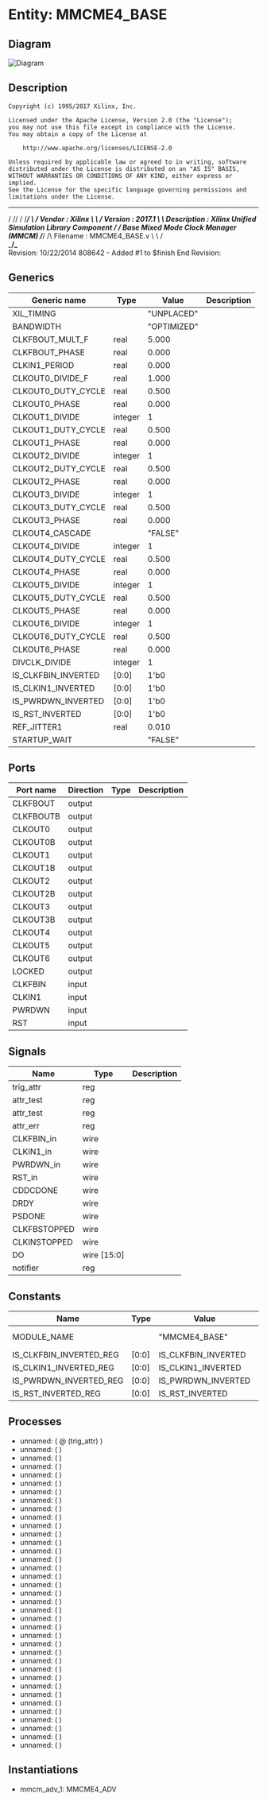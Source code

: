 # Entity: MMCME4_BASE

## Diagram

![Diagram](MMCME4_BASE.svg "Diagram")
## Description

    Copyright (c) 1995/2017 Xilinx, Inc.
 
    Licensed under the Apache License, Version 2.0 (the "License");
    you may not use this file except in compliance with the License.
    You may obtain a copy of the License at
 
        http://www.apache.org/licenses/LICENSE-2.0
 
    Unless required by applicable law or agreed to in writing, software
    distributed under the License is distributed on an "AS IS" BASIS,
    WITHOUT WARRANTIES OR CONDITIONS OF ANY KIND, either express or implied.
    See the License for the specific language governing permissions and
    limitations under the License.
   ____  ____
  /   /\/   /
 /___/  \  /     Vendor      : Xilinx
 \   \   \/      Version     : 2017.1
  \   \          Description : Xilinx Unified Simulation Library Component
  /   /                        Base Mixed Mode Clock Manager (MMCM)
 /___/   /\      Filename    : MMCME4_BASE.v
 \   \  /  \
  \___\/\___\
  Revision:
  10/22/2014 808642 - Added #1 to $finish
  End Revision:
 
## Generics

| Generic name        | Type    | Value       | Description |
| ------------------- | ------- | ----------- | ----------- |
| XIL_TIMING          |         | "UNPLACED"  |             |
| BANDWIDTH           |         | "OPTIMIZED" |             |
| CLKFBOUT_MULT_F     | real    | 5.000       |             |
| CLKFBOUT_PHASE      | real    | 0.000       |             |
| CLKIN1_PERIOD       | real    | 0.000       |             |
| CLKOUT0_DIVIDE_F    | real    | 1.000       |             |
| CLKOUT0_DUTY_CYCLE  | real    | 0.500       |             |
| CLKOUT0_PHASE       | real    | 0.000       |             |
| CLKOUT1_DIVIDE      | integer | 1           |             |
| CLKOUT1_DUTY_CYCLE  | real    | 0.500       |             |
| CLKOUT1_PHASE       | real    | 0.000       |             |
| CLKOUT2_DIVIDE      | integer | 1           |             |
| CLKOUT2_DUTY_CYCLE  | real    | 0.500       |             |
| CLKOUT2_PHASE       | real    | 0.000       |             |
| CLKOUT3_DIVIDE      | integer | 1           |             |
| CLKOUT3_DUTY_CYCLE  | real    | 0.500       |             |
| CLKOUT3_PHASE       | real    | 0.000       |             |
| CLKOUT4_CASCADE     |         | "FALSE"     |             |
| CLKOUT4_DIVIDE      | integer | 1           |             |
| CLKOUT4_DUTY_CYCLE  | real    | 0.500       |             |
| CLKOUT4_PHASE       | real    | 0.000       |             |
| CLKOUT5_DIVIDE      | integer | 1           |             |
| CLKOUT5_DUTY_CYCLE  | real    | 0.500       |             |
| CLKOUT5_PHASE       | real    | 0.000       |             |
| CLKOUT6_DIVIDE      | integer | 1           |             |
| CLKOUT6_DUTY_CYCLE  | real    | 0.500       |             |
| CLKOUT6_PHASE       | real    | 0.000       |             |
| DIVCLK_DIVIDE       | integer | 1           |             |
| IS_CLKFBIN_INVERTED | [0:0]   | 1'b0        |             |
| IS_CLKIN1_INVERTED  | [0:0]   | 1'b0        |             |
| IS_PWRDWN_INVERTED  | [0:0]   | 1'b0        |             |
| IS_RST_INVERTED     | [0:0]   | 1'b0        |             |
| REF_JITTER1         | real    | 0.010       |             |
| STARTUP_WAIT        |         | "FALSE"     |             |
## Ports

| Port name | Direction | Type | Description |
| --------- | --------- | ---- | ----------- |
| CLKFBOUT  | output    |      |             |
| CLKFBOUTB | output    |      |             |
| CLKOUT0   | output    |      |             |
| CLKOUT0B  | output    |      |             |
| CLKOUT1   | output    |      |             |
| CLKOUT1B  | output    |      |             |
| CLKOUT2   | output    |      |             |
| CLKOUT2B  | output    |      |             |
| CLKOUT3   | output    |      |             |
| CLKOUT3B  | output    |      |             |
| CLKOUT4   | output    |      |             |
| CLKOUT5   | output    |      |             |
| CLKOUT6   | output    |      |             |
| LOCKED    | output    |      |             |
| CLKFBIN   | input     |      |             |
| CLKIN1    | input     |      |             |
| PWRDWN    | input     |      |             |
| RST       | input     |      |             |
## Signals

| Name         | Type        | Description |
| ------------ | ----------- | ----------- |
| trig_attr    | reg         |             |
| attr_test    | reg         |             |
| attr_test    | reg         |             |
| attr_err     | reg         |             |
| CLKFBIN_in   | wire        |             |
| CLKIN1_in    | wire        |             |
| PWRDWN_in    | wire        |             |
| RST_in       | wire        |             |
| CDDCDONE     | wire        |             |
| DRDY         | wire        |             |
| PSDONE       | wire        |             |
| CLKFBSTOPPED | wire        |             |
| CLKINSTOPPED | wire        |             |
| DO           | wire [15:0] |             |
| notifier     | reg         |             |
## Constants

| Name                    | Type  | Value               | Description       |
| ----------------------- | ----- | ------------------- | ----------------- |
| MODULE_NAME             |       | "MMCME4_BASE"       | define constants  |
| IS_CLKFBIN_INVERTED_REG | [0:0] | IS_CLKFBIN_INVERTED |                   |
| IS_CLKIN1_INVERTED_REG  | [0:0] | IS_CLKIN1_INVERTED  |                   |
| IS_PWRDWN_INVERTED_REG  | [0:0] | IS_PWRDWN_INVERTED  |                   |
| IS_RST_INVERTED_REG     | [0:0] | IS_RST_INVERTED     |                   |
## Processes
- unnamed: ( @ (trig_attr) )
- unnamed: (  )
- unnamed: (  )
- unnamed: (  )
- unnamed: (  )
- unnamed: (  )
- unnamed: (  )
- unnamed: (  )
- unnamed: (  )
- unnamed: (  )
- unnamed: (  )
- unnamed: (  )
- unnamed: (  )
- unnamed: (  )
- unnamed: (  )
- unnamed: (  )
- unnamed: (  )
- unnamed: (  )
- unnamed: (  )
- unnamed: (  )
- unnamed: (  )
- unnamed: (  )
- unnamed: (  )
- unnamed: (  )
- unnamed: (  )
- unnamed: (  )
- unnamed: (  )
- unnamed: (  )
- unnamed: (  )
- unnamed: (  )
- unnamed: (  )
- unnamed: (  )
- unnamed: (  )
- unnamed: (  )
- unnamed: (  )
- unnamed: (  )
- unnamed: (  )
## Instantiations

- mmcm_adv_1: MMCME4_ADV
